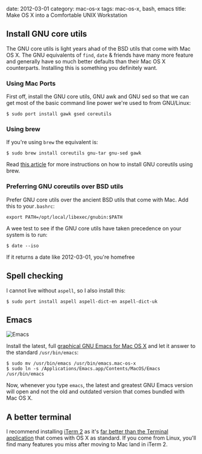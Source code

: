 date:    2012-03-01
category: mac-os-x
tags: mac-os-x, bash, emacs
title: Make OS X into a Comfortable UNIX Workstation

## Install GNU core utils

The GNU core utils is light years ahad of the BSD utils that come with
Mac OS X. The GNU equivalents of `find`, `date` & friends have many
more feature and generally have so much better defaults than their Mac
OS X counterparts. Installing this is something you definitely want.

### Using Mac Ports

First off, install the GNU core utils, GNU awk and GNU sed so
that we can get most of the basic command line power we're
used to from GNU/Linux:

    $ sudo port install gawk gsed coreutils

### Using brew

If you're using ```brew``` the equivalent is:

    $ sudo brew install coreutils gnu-tar gnu-sed gawk

Read <a
href="http://apple.stackexchange.com/questions/69223/how-to-replace-mac-os-x-utilities-with-gnu-core-utilities">this
article</a> for more instructions on how to install GNU coreutils
using brew.

### Preferring GNU coreutils over BSD utils

Prefer GNU core utils over the ancient BSD utils that come
with Mac. Add this to your```.bashrc```:

    export PATH=/opt/local/libexec/gnubin:$PATH

A wee test to see if the GNU core utils have taken precedence
on your system is to run:

    $ date --iso

If it returns a date like 2012-03-01, you're homefree

## Spell checking

I cannot live without ```aspell```, so I also install
this:

    $ sudo port install aspell aspell-dict-en aspell-dict-uk

## Emacs

<img class="right" src="/graphics/emacs/emacs.png" alt="Emacs"/>

Install the latest, full
[graphical GNU Emacs for Mac OS X](http://emacsformacosx.com/) and let
it answer to the standard ```/usr/bin/emacs```:

    $ sudo mv /usr/bin/emacs /usr/bin/emacs.mac-os-x
    $ sudo ln -s /Applications/Emacs.app/Contents/MacOS/Emacs /usr/bin/emacs

Now, whenever you type `emacs`, the latest and greatest GNU Emacs
version will open and not the old and outdated version that comes
bundled with Mac OS X.

## A better terminal

I recommend installing [iTerm 2](https://www.iterm2.com/) as it's
[far better than the Terminal application](https://www.iterm2.com/features.html)
that comes with OS X as standard. If you come from Linux, you'll
find many features you miss after moving to Mac land in iTerm 2.

